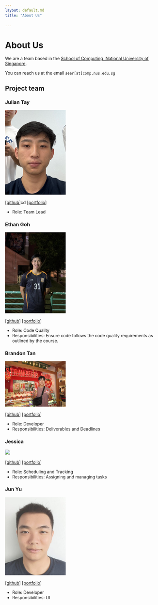 ```yaml
---
layout: default.md
title: "About Us"

---
```


# About Us

We are a team based in the [School of Computing, National University of Singapore](http://www.comp.nus.edu.sg).

You can reach us at the email `seer[at]comp.nus.edu.sg`

## Project team

### Julian Tay

<img src="images/juliantayyc.png" width="200px">

[[github](https://github.com/juliantayyc)]cd 
[[portfolio](team/juliantayyc.md)]

* Role: Team Lead

### Ethan Goh

<img src="images/ethan-goh.png" width="200px">

[[github](http://github.com/ethan-goh)]
[[portfolio](team/ethan-g.md)]

* Role: Code Quality
* Responsibilities: Ensure code follows the code quality requirements as outlined by the course.

### Brandon Tan

<img src="images/btbrandon.png" width="200px">

[[github](http://github.com/btbrandon)] [[portfolio](team/btbrandon.md)]


* Role: Developer
* Responsibilities: Deliverables and Deadlines

### Jessica

<img src="images/jessica2828.png" width="200px">

[[github](http://github.com/jessica2828)]
[[portfolio](team/jessica2828.md)]

* Role: Scheduling and Tracking
* Responsibilities: Assigning and managing tasks

### Jun Yu

<img src="images/jyl27.png" width="200px">

[[github](http://github.com/jyl27)]
[[portfolio](team/jyl27.md)]

* Role: Developer
* Responsibilities: UI
